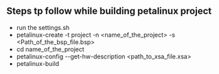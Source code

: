 ## Steps tp follow while building petalinux project 
- run the settings.sh
- petalinux-create -t project -n <name_of_the_project> -s <Path_of_the_bsp_file.bsp>
- cd name_of_the_project
- petalinux-config --get-hw-description <path_to_xsa_file.xsa>
- petalinux-build

